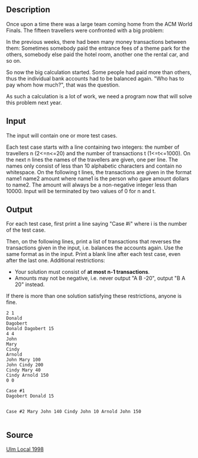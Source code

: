 <h2>Description</h2><p>Once upon a time there was a large team coming home from the ACM World Finals. The fifteen travellers were confronted with a big problem: 
</p>In the previous weeks, there had been many money transactions between them: Sometimes somebody paid the entrance fees of a theme park for the others, somebody else paid the hotel room, another one the rental car, and so on. 

So now the big calculation started. Some people had paid more than others, thus the individual bank accounts had to be balanced again. "Who has to pay whom how much?", that was the question. 

As such a calculation is a lot of work, we need a program now that will solve this problem next year.
<h2>Input</h2><p>The input will contain one or more test cases. 
</p>Each test case starts with a line containing two integers: the number of travellers n (2&lt;=n&lt;=20) and the number of transactions t (1&lt;=t&lt;=1000). On the next n lines the names of the travellers are given, one per line. The names only consist of less than 10 alphabetic characters and contain no whitespace. On the following t lines, the transactions are given in the format name1 name2 amount where name1 is the person who gave amount dollars to name2. The amount will always be a non-negative integer less than 10000. 
Input will be terminated by two values of 0 for n and t. <h2>Output</h2><p>For each test case, first print a line saying "Case #i" where i is the number of the test case. 
</p>Then, on the following lines, print a list of transactions that reverses the transactions given in the input, i.e. balances the accounts again. Use the same format as in the input. Print a blank line after each test case, even after the last one. 
Additional restrictions: 
<ul><li>Your solution must consist of <b>at most n-1 transactions</b>. 
<br></li><li>Amounts may not be negative, i.e. never output "A B -20", output "B A 20" instead. </li></ul><p>
</p>If there is more than one solution satisfying these restrictions, anyone is fine.<pre><code class="language-input1">2 1
Donald
Dagobert
Donald Dagobert 15
4 4
John
Mary
Cindy
Arnold 
John Mary 100
John Cindy 200
Cindy Mary 40
Cindy Arnold 150
0 0
</code></pre><pre><code class="language-output1">Case #1
Dagobert Donald 15

Case #2
Mary John 140
Cindy John 10
Arnold John 150
</code></pre><h2>Source</h2><a href="searchproblem?field=source&amp;key=Ulm+Local+1998">Ulm Local 1998</a>